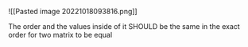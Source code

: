![[Pasted image 20221018093816.png]]

The order and the values inside of it SHOULD be the same in the exact order for two matrix to be equal